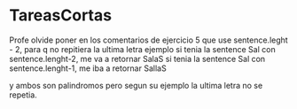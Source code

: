 # TareasCortas
Profe olvide poner en los comentarios de ejercicio 5 que use sentence.leght - 2, para q no repitiera la ultima letra 
ejemplo
si tenia la sentence Sal con sentence.lenght-2, me va a retornar SalaS
si tenia la sentence Sal con sentence.lenght-1, me iba a retornar SallaS

y ambos son palindromos pero segun su ejemplo la ultima letra no se repetia.
